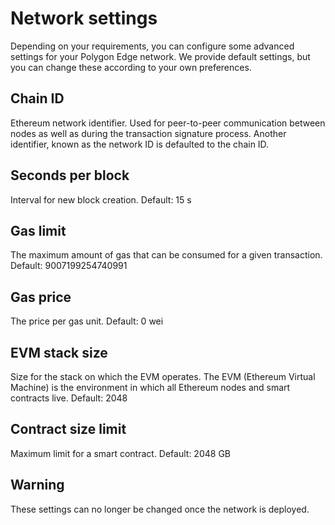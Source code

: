 # Network settings

Depending on your requirements, you can configure some advanced settings for your Polygon Edge network. We provide default settings, but you can change these according to your own preferences.

## Chain ID

Ethereum network identifier. Used for peer-to-peer communication between nodes as well as during the transaction signature process. Another identifier, known as the network ID is defaulted to the chain ID.

## Seconds per block

Interval for new block creation.
Default: 15 s

## Gas limit

The maximum amount of gas that can be consumed for a given transaction.
Default: 9007199254740991

## Gas price

The price per gas unit.
Default: 0 wei

## EVM stack size

Size for the stack on which the EVM operates. The EVM (Ethereum Virtual Machine) is the environment in which all Ethereum nodes and smart contracts live.
Default: 2048

## Contract size limit

Maximum limit for a smart contract.
Default: 2048 GB

## Warning

These settings can no longer be changed once the network is deployed.
